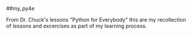 ## m y _ p y 4 e 

From Dr. Chuck's lessons "Python for Everybody" this are my recollection of lessons and excercises as part of my learning process.
 
 
